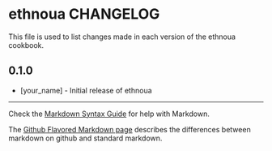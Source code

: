 ethnoua CHANGELOG
=================

This file is used to list changes made in each version of the ethnoua cookbook.

0.1.0
-----
- [your_name] - Initial release of ethnoua

- - -
Check the [Markdown Syntax Guide](http://daringfireball.net/projects/markdown/syntax) for help with Markdown.

The [Github Flavored Markdown page](http://github.github.com/github-flavored-markdown/) describes the differences between markdown on github and standard markdown.
